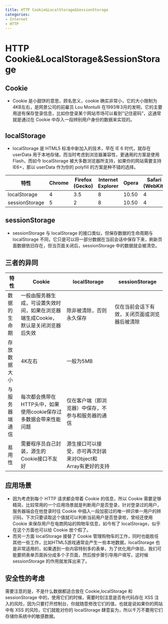 ```yaml
---
title: HTTP Cookie&LocalStorage&SessionStorage
categories:
- Internet
- HTTP
---
```

# HTTP Cookie&LocalStorage&SessionStorage

## Cookie

- Cookie 是小甜饼的意思，顾名思义，cookie 确实非常小，它的大小限制为4KB左右，是网景公司的前雇员 Lou Montulli 在1993年3月的发明，它的主要用途有保存登录信息，比如你登录某个网站市场可以看到"记住密码”，这通常就是通过在 Cookie 中存入一段辨别用户身份的数据来实现的。

## localStorage

- localStorage 是 HTML5 标准中新加入的技术，早在 IE 6 时代，就存在 userData 用于本地存储，而当时考虑到浏览器兼容性，更通用的方案是使用 Flash，而如今 localStorage 被大多数浏览器所支持，如果你的网站需要支持 IE6+，那以 userData 作为你的 polyfill 的方案是种不错的选择。

| 特性           | Chrome | Firefox (Gecko) | Internet Explorer | Opera | Safari (WebKit) |
| -------------- | ------ | --------------- | ----------------- | ----- | --------------- |
| localStorage   | 4      | 3.5             | 8                 | 10.50 | 4               |
| sessionStorage | 5      | 2               | 8                 | 10.50 | 4               |

## sessionStorage

- sessionStorage 与 localStorage 的接口类似，但保存数据的生命周期与 localStorage 不同，它只是可以将一部分数据在当前会话中保存下来，刷新页面数据依旧存在，但当页面关闭后，sessionStorage 中的数据就会被清空。

## 三者的异同

| 特性           | Cookie                                                       | localStorage                                                | sessionStorage                               |
| -------------- | ------------------------------------------------------------ | ----------------------------------------------------------- | -------------------------------------------- |
| 数据的生命期   | 一般由服务器生成，可设置失效时间，如果在浏览器端生成Cookie，默认是关闭浏览器后失效 | 除非被清除，否则永久保存                                    | 仅在当前会话下有效，关闭页面或浏览器后被清除 |
| 存放数据大小   | 4K左右                                                       | 一般为5MB                                                   |                                              |
| 与服务器端通信 | 每次都会携带在HTTP头中，如果使用cookie保存过多数据会带来性能问题 | 仅在客户端（即浏览器）中保存，不参与和服务器的通信          |                                              |
| 易用性         | 需要程序员自己封装，源生的Cookie接口不友好                   | 源生接口可以接受，亦可再次封装来对Object和Array有更好的支持 |                                              |

## 应用场景

- 因为考虑到每个 HTTP 请求都会带着 Cookie 的信息，所以 Cookie 需要足够精简，比较常用的一个应用场景就是判断用户是否登录，针对登录过的用户，服务器端会在他登录时往 Cookie 中插入一段加密过的唯一辨识单一用户的辨识码，下次只要读取这个值就可以判断当前用户是否登录啦，曾经还使用 Cookie 来保存用户在电商网站的购物车信息，如今有了 localStorage，似乎在这个方面也可以给 Cookie 放个假了。
- 而另一方面 localStorage 接替了 Cookie 管理购物车的工作，同时也能胜任其他一些工作，比如HTML5游戏通常会产生一些本地数据，localStorage 也是非常适用的，如果遇到一些内容特别多的表单，为了优化用户体验，我们可能要把表单页面拆分成多个子页面，然后按步骤引导用户填写，这时候 sessionStorage 的作用就发挥出来了。

## 安全性的考虑

需要注意的是，不是什么数据都适合放在 Cookie,localStorage 和 sessionStorage 中的，使用它们的时候，需要时刻注意是否有代码存在 XSS 注入的风险，因为只要打开控制台，你就随意修改它们的值，也就是说如果你的网站中有 XSS 的风险，它们就能对你的 localStorage 肆意妄为，所以千万不要用它们存储你系统中的敏感数据。